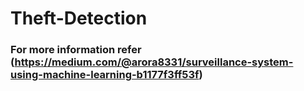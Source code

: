 # Theft-Detection 
 
### For more information refer (https://medium.com/@arora8331/surveillance-system-using-machine-learning-b1177f3ff53f)

